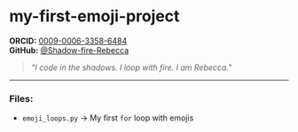 # my-first-emoji-project

**ORCID:** [0009-0006-3358-6484](https://orcid.org/0009-0006-3358-6484)  
**GitHub:** [@Shadow-fire-Rebecca](https://github.com/Shadow-fire-Rebecca)

> *"I code in the shadows. I loop with fire. I am Rebecca."*

---

### Files:
- `emoji_loops.py` → My first `for` loop with emojis
